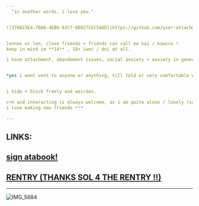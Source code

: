 ```yaml
---
‎ ‎ "in another words, i love you."


![376B23E4-70A6-4EB6-92C7-8D827CEC548D](https://github.com/user-attachments/assets/691dd53b-88fc-4c20-93f1-b954d784d43d)


lennox or len, close friends + friends can call me kai / kaworu !
keep in mind im **14** , 18+ iwec / dni at all.

i have attachment, abandoment issues, social anxiety + anxiety in general , i also have bpd! i do overthinnk a lot, plus think im annoying sometimes thats why i go quiet and stuff.


*yes i wont vent to anyone or anything, till told or very comfortable with.*


i hide + block freely and weirdos.

c+h and interacting is always welcome, as i am quite alone / lonely (sometimes its a choice!) :3 
i love making new friends *!*

---
```


**LINKS**:
---
 [sign atabook!](https://callmeyourangel.atabook.org/)
---
[RENTRY (THANKS SOL 4 THE RENTRY !!)](https://rentry.co/kai-angel)
---

---

![IMG_5684](https://github.com/user-attachments/assets/686344ae-21b1-4af1-ba4a-44c547898d1c)




